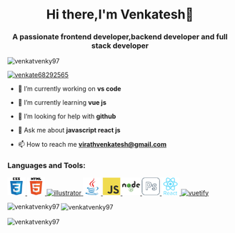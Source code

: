 <h1 align="center">Hi there,I'm Venkatesh👋</h1>
<h3 align="center">A passionate frontend developer,backend developer and full stack developer</h3>

<p align="left"> <img src="https://komarev.com/ghpvc/?username=venkatvenky97&label=Profile%20views&color=000000&style=flat-square" alt="venkatvenky97" /> </p>

<p align="left"> <a href="https://twitter.com/venkate68292565" target="blank"><img src="https://img.shields.io/twitter/follow/venkate68292565?logo=twitter&style=for-the-badge" alt="venkate68292565" /></a> </p>

- 🔭 I’m currently working on **vs code**

- 🌱 I’m currently learning **vue js**

- 🤝 I’m looking for help with **github**

- 💬 Ask me about **javascript react js**

- 📫 How to reach me **virathvenkatesh@gmail.com**


<h3 align="left">Languages and Tools:</h3>
<p align="left"> <a href="https://www.w3schools.com/css/" target="_blank"> <img src="https://raw.githubusercontent.com/devicons/devicon/master/icons/css3/css3-original-wordmark.svg" alt="css3" width="40" height="40"/> </a> <a href="https://www.w3.org/html/" target="_blank"> <img src="https://raw.githubusercontent.com/devicons/devicon/master/icons/html5/html5-original-wordmark.svg" alt="html5" width="40" height="40"/> </a> <a href="https://www.adobe.com/in/products/illustrator.html" target="_blank"> <img src="https://www.vectorlogo.zone/logos/adobe_illustrator/adobe_illustrator-icon.svg" alt="illustrator" width="40" height="40"/> </a> <a href="https://www.java.com" target="_blank"> <img src="https://raw.githubusercontent.com/devicons/devicon/master/icons/java/java-original.svg" alt="java" width="40" height="40"/> </a> <a href="https://developer.mozilla.org/en-US/docs/Web/JavaScript" target="_blank"> <img src="https://raw.githubusercontent.com/devicons/devicon/master/icons/javascript/javascript-original.svg" alt="javascript" width="40" height="40"/> </a> <a href="https://nodejs.org" target="_blank"> <img src="https://raw.githubusercontent.com/devicons/devicon/master/icons/nodejs/nodejs-original-wordmark.svg" alt="nodejs" width="40" height="40"/> </a> <a href="https://www.photoshop.com/en" target="_blank"> <img src="https://raw.githubusercontent.com/devicons/devicon/master/icons/photoshop/photoshop-line.svg" alt="photoshop" width="40" height="40"/> </a> <a href="https://reactjs.org/" target="_blank"> <img src="https://raw.githubusercontent.com/devicons/devicon/master/icons/react/react-original-wordmark.svg" alt="react" width="40" height="40"/> </a> <a href="https://vuetifyjs.com/en/" target="_blank"> <img src="https://bestofjs.org/logos/vuetify.svg" alt="vuetify" width="40" height="40"/> </a> </p>

<p><img align="left" src="https://github-readme-stats.vercel.app/api/top-langs?username=venkatvenky97&show_icons=true&theme=radical&title_color=c0c0c0&cache_seconds=1800&locale=en&layout=compact" alt="venkatvenky97" /></p>

<p>&nbsp;<img align="center" src="https://github-readme-stats.vercel.app/api?username=venkatvenky97&show_icons=true&theme=dark&locale=en" alt="venkatvenky97" /></p>


<p><img align="center" src="https://github-readme-streak-stats.herokuapp.com/?user=venkatvenky97&theme=highcontrast" alt="venkatvenky97" /></p>

